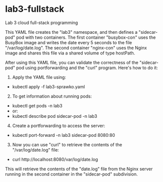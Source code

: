 # lab3-fullstack
Lab 3 cloud full-stack programming


This YAML file creates the "lab3" namespace, and then defines a "sidecar-pod" pod with two containers. The first container "busybox-con" uses the BusyBox image and writes the date every 5 seconds to the file "/var/log/date.log". The second container "nginx-con" uses the Nginx image and shares this file via a shared volume of type hostPath.

After using this YAML file, you can validate the correctness of the "sidecar-pod" pod using portforwarding and the "curl" program. Here's how to do it:

1. Apply the YAML file using:
- kubectl apply -f lab3-sprawko.yaml

2. To get information about running pods:
- kubectl get pods -n lab3
- or:
- kubectl describe pod sidecar-pod -n lab3
   
4. Create a portforwarding to access the server:
- kubectl port-forward -n lab3 sidecar-pod 8080:80
  
3. Now you can use "curl" to retrieve the contents of the "/var/log/date.log" file:
- curl http://localhost:8080/var/log/date.log
  
This will retrieve the contents of the "date.log" file from the Nginx server running in the second container in the "sidecar-pod" subdivision.
